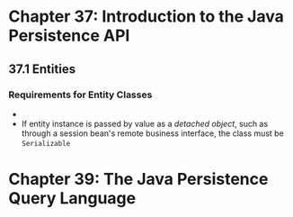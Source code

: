 # Chapter 37: Introduction to the Java Persistence API
## 37.1 Entities
### Requirements for Entity Classes
*
* If entity instance is passed by value as a *detached object*, such as through a session bean's remote business interface, the class must be `Serializable`

# Chapter 39: The Java Persistence Query Language
